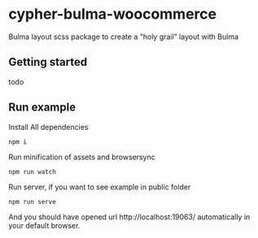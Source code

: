 # cypher-bulma-woocommerce
Bulma layout scss package to create a "holy grail" layout with Bulma  

## Getting started
todo

## Run example

Install All dependencies
```
npm i
```

Run minification of assets and browsersync
```
npm run watch
```

Run server, if you want to see example in public folder
```
npm run serve
```
And you should have opened url http://localhost:19063/ automatically in your default browser.
